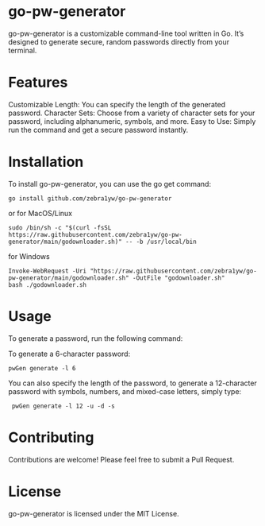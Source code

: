 # go-pw-generator
go-pw-generator is a customizable command-line tool written in Go. It’s designed to generate secure, random passwords directly from your terminal.

# Features
Customizable Length: You can specify the length of the generated password.
Character Sets: Choose from a variety of character sets for your password, including alphanumeric, symbols, and more.
Easy to Use: Simply run the command and get a secure password instantly.

# Installation
To install go-pw-generator, you can use the go get command:
```
go install github.com/zebra1yw/go-pw-generator
```
or
for MacOS/Linux
```
sudo /bin/sh -c "$(curl -fsSL https://raw.githubusercontent.com/zebra1yw/go-pw-generator/main/godownloader.sh)" -- -b /usr/local/bin
```
for Windows 
```
Invoke-WebRequest -Uri "https://raw.githubusercontent.com/zebra1yw/go-pw-generator/main/godownloader.sh" -OutFile "godownloader.sh"
bash ./godownloader.sh
```

# Usage
To generate a password, run the following command:

To generate a 6-character password: 
```
pwGen generate -l 6
```

You can also specify the length of the password,  to generate a 12-character password with symbols, numbers, and mixed-case letters, simply type:

```
 pwGen generate -l 12 -u -d -s
```

# Contributing
Contributions are welcome! Please feel free to submit a Pull Request.

# License
go-pw-generator is licensed under the MIT License.


